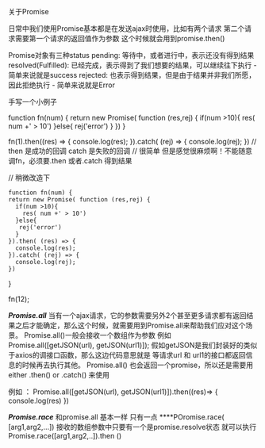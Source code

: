 关于Promise

日常中我们使用Promise基本都是在发送ajax时使用，比如有两个请求 第二个请求需要第一个请求的返回值作为参数
这个时候就会用到promise.then()

Promise对象有三种status
pending: 等待中，或者进行中，表示还没有得到结果
resolved(Fulfilled): 已经完成，表示得到了我们想要的结果，可以继续往下执行 - 简单来说就是success
rejected: 也表示得到结果，但是由于结果并非我们所愿，因此拒绝执行 - 简单来说就是Error

手写一个小例子

  function fn(num) {
    return new Promise( function (res,rej) {
      if(num >10){
        res( num +' > 10')
      }else{
       rej('error')
      }
    })
  }

  fn(1).then((res) => {
    console.log(res);
  }).catch( (rej) => {
    console.log(rej);
  })
  // then 是成功的回调  catch 是失败的回调
  //  很简单 但是感觉很麻烦啊！不能随意调fn，必须要.then 或者.catch 得到结果
  
  // 稍微改造下
  
    function fn(num) {
    return new Promise( function (res,rej) {
      if(num >10){
        res( num +' > 10')
      }else{
       rej('error')
      }
    }).then( (res) => {
      console.log(res);
    }).catch( (rej) => {
      console.log(rej);
    })
  }

  fn(12);
  
*****Promise.all***** 当有一个ajax请求，它的参数需要另外2个甚至更多请求都有返回结果之后才能确定，那么这个时候，就需要用到Promise.all来帮助我们应对这个场景。
Promise.all()一般会接收一个数组作为参数 例如  Promise.all([getJSON(url), getJSON(url1)]);  假如getJSON是我们封装好的类似于axios的调接口函数，那么这边代码意思就是
等请求url 和 url1的接口都返回信息的时候再去执行其他。 Promise.all() 也会返回一个promise，所以还是需要用either .then() or .catch() 来使用

例如 ：
Promise.all([getJSON(url), getJSON(url1)]).then((res)=> {
  console.log(res)
})

***Promise.race*** 和promise.all 基本一样 只有一点 ****POromise.race( [arg1,arg2,...]) 接收的数组参数中只要有一个是promise.resolve状态 就可以执行Promise.race([arg1,arg2,..]).then ()
